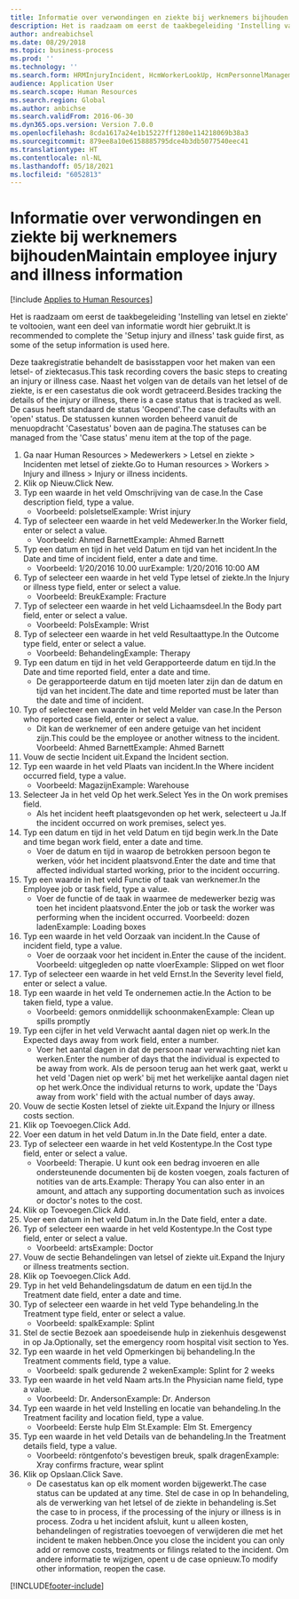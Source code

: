 ```yaml
---
title: Informatie over verwondingen en ziekte bij werknemers bijhouden
description: Het is raadzaam om eerst de taakbegeleiding 'Instelling van letsel en ziekte' te voltooien, want een deel van informatie wordt hier gebruikt.
author: andreabichsel
ms.date: 08/29/2018
ms.topic: business-process
ms.prod: ''
ms.technology: ''
ms.search.form: HRMInjuryIncident, HcmWorkerLookUp, HcmPersonnelManagementWorkspace
audience: Application User
ms.search.scope: Human Resources
ms.search.region: Global
ms.author: anbichse
ms.search.validFrom: 2016-06-30
ms.dyn365.ops.version: Version 7.0.0
ms.openlocfilehash: 8cda1617a24e1b15227ff1280e114218069b38a3
ms.sourcegitcommit: 879ee8a10e6158885795dce4b3db5077540eec41
ms.translationtype: HT
ms.contentlocale: nl-NL
ms.lasthandoff: 05/18/2021
ms.locfileid: "6052813"
---
```

# <a name="maintain-employee-injury-and-illness-information"></a><span data-ttu-id="d7978-103">Informatie over verwondingen en ziekte bij werknemers bijhouden</span><span class="sxs-lookup"><span data-stu-id="d7978-103">Maintain employee injury and illness information</span></span>

[!include [Applies to Human Resources](../includes/applies-to-hr.md)]



<span data-ttu-id="d7978-104">Het is raadzaam om eerst de taakbegeleiding 'Instelling van letsel en ziekte' te voltooien, want een deel van informatie wordt hier gebruikt.</span><span class="sxs-lookup"><span data-stu-id="d7978-104">It is recommended to complete the 'Setup injury and illness' task guide first, as some of the setup information is used here.</span></span> 



<span data-ttu-id="d7978-105">Deze taakregistratie behandelt de basisstappen voor het maken van een letsel- of ziektecasus.</span><span class="sxs-lookup"><span data-stu-id="d7978-105">This task recording covers the basic steps to creating an injury or illness case.</span></span> <span data-ttu-id="d7978-106">Naast het volgen van de details van het letsel of de ziekte, is er een casestatus die ook wordt getraceerd.</span><span class="sxs-lookup"><span data-stu-id="d7978-106">Besides tracking the details of the injury or illness, there is a case status that is tracked as well.</span></span>  <span data-ttu-id="d7978-107">De casus heeft standaard de status 'Geopend'.</span><span class="sxs-lookup"><span data-stu-id="d7978-107">The case defaults with an 'open' status.</span></span>  <span data-ttu-id="d7978-108">De statussen kunnen worden beheerd vanuit de menuopdracht 'Casestatus' boven aan de pagina.</span><span class="sxs-lookup"><span data-stu-id="d7978-108">The statuses can be managed from the 'Case status' menu item at the top of the page.</span></span>

1. <span data-ttu-id="d7978-109">Ga naar Human Resources > Medewerkers > Letsel en ziekte > Incidenten met letsel of ziekte.</span><span class="sxs-lookup"><span data-stu-id="d7978-109">Go to Human resources > Workers > Injury and illness > Injury or illness incidents.</span></span>
2. <span data-ttu-id="d7978-110">Klik op Nieuw.</span><span class="sxs-lookup"><span data-stu-id="d7978-110">Click New.</span></span>
3. <span data-ttu-id="d7978-111">Typ een waarde in het veld Omschrijving van de case.</span><span class="sxs-lookup"><span data-stu-id="d7978-111">In the Case description field, type a value.</span></span>
    * <span data-ttu-id="d7978-112">Voorbeeld: polsletsel</span><span class="sxs-lookup"><span data-stu-id="d7978-112">Example:  Wrist injury</span></span>  
4. <span data-ttu-id="d7978-113">Typ of selecteer een waarde in het veld Medewerker.</span><span class="sxs-lookup"><span data-stu-id="d7978-113">In the Worker field, enter or select a value.</span></span>
    * <span data-ttu-id="d7978-114">Voorbeeld: Ahmed Barnett</span><span class="sxs-lookup"><span data-stu-id="d7978-114">Example: Ahmed Barnett</span></span>  
5. <span data-ttu-id="d7978-115">Typ een datum en tijd in het veld Datum en tijd van het incident.</span><span class="sxs-lookup"><span data-stu-id="d7978-115">In the Date and time of incident field, enter a date and time.</span></span>
    * <span data-ttu-id="d7978-116">Voorbeeld: 1/20/2016 10.00 uur</span><span class="sxs-lookup"><span data-stu-id="d7978-116">Example:  1/20/2016 10:00 AM</span></span>  
6. <span data-ttu-id="d7978-117">Typ of selecteer een waarde in het veld Type letsel of ziekte.</span><span class="sxs-lookup"><span data-stu-id="d7978-117">In the Injury or illness type field, enter or select a value.</span></span>
    * <span data-ttu-id="d7978-118">Voorbeeld: Breuk</span><span class="sxs-lookup"><span data-stu-id="d7978-118">Example:  Fracture</span></span>  
7. <span data-ttu-id="d7978-119">Typ of selecteer een waarde in het veld Lichaamsdeel.</span><span class="sxs-lookup"><span data-stu-id="d7978-119">In the Body part field, enter or select a value.</span></span>
    * <span data-ttu-id="d7978-120">Voorbeeld: Pols</span><span class="sxs-lookup"><span data-stu-id="d7978-120">Example:  Wrist</span></span>  
8. <span data-ttu-id="d7978-121">Typ of selecteer een waarde in het veld Resultaattype.</span><span class="sxs-lookup"><span data-stu-id="d7978-121">In the Outcome type field, enter or select a value.</span></span>
    * <span data-ttu-id="d7978-122">Voorbeeld: Behandeling</span><span class="sxs-lookup"><span data-stu-id="d7978-122">Example:  Therapy</span></span>  
9. <span data-ttu-id="d7978-123">Typ een datum en tijd in het veld Gerapporteerde datum en tijd.</span><span class="sxs-lookup"><span data-stu-id="d7978-123">In the Date and time reported field, enter a date and time.</span></span>
    * <span data-ttu-id="d7978-124">De gerapporteerde datum en tijd moeten later zijn dan de datum en tijd van het incident.</span><span class="sxs-lookup"><span data-stu-id="d7978-124">The date and time reported must be later than the date and time of incident.</span></span>  
10. <span data-ttu-id="d7978-125">Typ of selecteer een waarde in het veld Melder van case.</span><span class="sxs-lookup"><span data-stu-id="d7978-125">In the Person who reported case field, enter or select a value.</span></span>
    * <span data-ttu-id="d7978-126">Dit kan de werknemer of een andere getuige van het incident zijn.</span><span class="sxs-lookup"><span data-stu-id="d7978-126">This could be the employee or another witness to the incident.</span></span>  <span data-ttu-id="d7978-127">Voorbeeld: Ahmed Barnett</span><span class="sxs-lookup"><span data-stu-id="d7978-127">Example: Ahmed Barnett</span></span>  
11. <span data-ttu-id="d7978-128">Vouw de sectie Incident uit.</span><span class="sxs-lookup"><span data-stu-id="d7978-128">Expand the Incident section.</span></span>
12. <span data-ttu-id="d7978-129">Typ een waarde in het veld Plaats van incident.</span><span class="sxs-lookup"><span data-stu-id="d7978-129">In the Where incident occurred field, type a value.</span></span>
    * <span data-ttu-id="d7978-130">Voorbeeld: Magazijn</span><span class="sxs-lookup"><span data-stu-id="d7978-130">Example:  Warehouse</span></span>  
13. <span data-ttu-id="d7978-131">Selecteer Ja in het veld Op het werk.</span><span class="sxs-lookup"><span data-stu-id="d7978-131">Select Yes in the On work premises field.</span></span>
    * <span data-ttu-id="d7978-132">Als het incident heeft plaatsgevonden op het werk, selecteert u Ja.</span><span class="sxs-lookup"><span data-stu-id="d7978-132">If the incident occurred on work premises, select yes.</span></span>  
14. <span data-ttu-id="d7978-133">Typ een datum en tijd in het veld Datum en tijd begin werk.</span><span class="sxs-lookup"><span data-stu-id="d7978-133">In the Date and time began work field, enter a date and time.</span></span>
    * <span data-ttu-id="d7978-134">Voer de datum en tijd in waarop de betrokken persoon begon te werken, vóór het incident plaatsvond.</span><span class="sxs-lookup"><span data-stu-id="d7978-134">Enter the date and time that affected individual started working, prior to the incident occurring.</span></span>  
15. <span data-ttu-id="d7978-135">Typ een waarde in het veld Functie of taak van werknemer.</span><span class="sxs-lookup"><span data-stu-id="d7978-135">In the Employee job or task field, type a value.</span></span>
    * <span data-ttu-id="d7978-136">Voer de functie of de taak in waarmee de medewerker bezig was toen het incident plaatsvond.</span><span class="sxs-lookup"><span data-stu-id="d7978-136">Enter the job or task the worker was performing when the incident occurred.</span></span>  <span data-ttu-id="d7978-137">Voorbeeld: dozen laden</span><span class="sxs-lookup"><span data-stu-id="d7978-137">Example:  Loading boxes</span></span>  
16. <span data-ttu-id="d7978-138">Typ een waarde in het veld Oorzaak van incident.</span><span class="sxs-lookup"><span data-stu-id="d7978-138">In the Cause of incident field, type a value.</span></span>
    * <span data-ttu-id="d7978-139">Voer de oorzaak voor het incident in.</span><span class="sxs-lookup"><span data-stu-id="d7978-139">Enter the cause of the incident.</span></span>  <span data-ttu-id="d7978-140">Voorbeeld: uitgegleden op natte vloer</span><span class="sxs-lookup"><span data-stu-id="d7978-140">Example:  Slipped on wet floor</span></span>  
17. <span data-ttu-id="d7978-141">Typ of selecteer een waarde in het veld Ernst.</span><span class="sxs-lookup"><span data-stu-id="d7978-141">In the Severity level field, enter or select a value.</span></span>
18. <span data-ttu-id="d7978-142">Typ een waarde in het veld Te ondernemen actie.</span><span class="sxs-lookup"><span data-stu-id="d7978-142">In the Action to be taken field, type a value.</span></span>
    * <span data-ttu-id="d7978-143">Voorbeeld: gemors onmiddellijk schoonmaken</span><span class="sxs-lookup"><span data-stu-id="d7978-143">Example:  Clean up spills promptly</span></span>  
19. <span data-ttu-id="d7978-144">Typ een cijfer in het veld Verwacht aantal dagen niet op werk.</span><span class="sxs-lookup"><span data-stu-id="d7978-144">In the Expected days away from work field, enter a number.</span></span>
    * <span data-ttu-id="d7978-145">Voer het aantal dagen in dat de persoon naar verwachting niet kan werken.</span><span class="sxs-lookup"><span data-stu-id="d7978-145">Enter the number of days that the individual is expected to be away from work.</span></span>  <span data-ttu-id="d7978-146">Als de persoon terug aan het werk gaat, werkt u het veld 'Dagen niet op werk' bij met het werkelijke aantal dagen niet op het werk.</span><span class="sxs-lookup"><span data-stu-id="d7978-146">Once the individual returns to work, update the 'Days away from work' field with the actual number of days away.</span></span>  
20. <span data-ttu-id="d7978-147">Vouw de sectie Kosten letsel of ziekte uit.</span><span class="sxs-lookup"><span data-stu-id="d7978-147">Expand the Injury or illness costs section.</span></span>
21. <span data-ttu-id="d7978-148">Klik op Toevoegen.</span><span class="sxs-lookup"><span data-stu-id="d7978-148">Click Add.</span></span>
22. <span data-ttu-id="d7978-149">Voer een datum in het veld Datum in.</span><span class="sxs-lookup"><span data-stu-id="d7978-149">In the Date field, enter a date.</span></span>
23. <span data-ttu-id="d7978-150">Typ of selecteer een waarde in het veld Kostentype.</span><span class="sxs-lookup"><span data-stu-id="d7978-150">In the Cost type field, enter or select a value.</span></span>
    * <span data-ttu-id="d7978-151">Voorbeeld: Therapie. U kunt ook een bedrag invoeren en alle ondersteunende documenten bij de kosten voegen, zoals facturen of notities van de arts.</span><span class="sxs-lookup"><span data-stu-id="d7978-151">Example:  Therapy    You can also enter in an amount, and attach any supporting documentation such as invoices or doctor's notes to the cost.</span></span>  
24. <span data-ttu-id="d7978-152">Klik op Toevoegen.</span><span class="sxs-lookup"><span data-stu-id="d7978-152">Click Add.</span></span>
25. <span data-ttu-id="d7978-153">Voer een datum in het veld Datum in.</span><span class="sxs-lookup"><span data-stu-id="d7978-153">In the Date field, enter a date.</span></span>
26. <span data-ttu-id="d7978-154">Typ of selecteer een waarde in het veld Kostentype.</span><span class="sxs-lookup"><span data-stu-id="d7978-154">In the Cost type field, enter or select a value.</span></span>
    * <span data-ttu-id="d7978-155">Voorbeeld: arts</span><span class="sxs-lookup"><span data-stu-id="d7978-155">Example: Doctor</span></span>  
27. <span data-ttu-id="d7978-156">Vouw de sectie Behandelingen van letsel of ziekte uit.</span><span class="sxs-lookup"><span data-stu-id="d7978-156">Expand the Injury or illness treatments section.</span></span>
28. <span data-ttu-id="d7978-157">Klik op Toevoegen.</span><span class="sxs-lookup"><span data-stu-id="d7978-157">Click Add.</span></span>
29. <span data-ttu-id="d7978-158">Typ in het veld Behandelingsdatum de datum en een tijd.</span><span class="sxs-lookup"><span data-stu-id="d7978-158">In the Treatment date field, enter a date and time.</span></span>
30. <span data-ttu-id="d7978-159">Typ of selecteer een waarde in het veld Type behandeling.</span><span class="sxs-lookup"><span data-stu-id="d7978-159">In the Treatment type field, enter or select a value.</span></span>
    * <span data-ttu-id="d7978-160">Voorbeeld: spalk</span><span class="sxs-lookup"><span data-stu-id="d7978-160">Example:  Splint</span></span>  
31. <span data-ttu-id="d7978-161">Stel de sectie Bezoek aan spoedeisende hulp in ziekenhuis desgewenst in op Ja.</span><span class="sxs-lookup"><span data-stu-id="d7978-161">Optionally, set the emergency room hospital visit section to Yes.</span></span>
32. <span data-ttu-id="d7978-162">Typ een waarde in het veld Opmerkingen bij behandeling.</span><span class="sxs-lookup"><span data-stu-id="d7978-162">In the Treatment comments field, type a value.</span></span>
    * <span data-ttu-id="d7978-163">Voorbeeld: spalk gedurende 2 weken</span><span class="sxs-lookup"><span data-stu-id="d7978-163">Example:  Splint for 2 weeks</span></span>  
33. <span data-ttu-id="d7978-164">Typ een waarde in het veld Naam arts.</span><span class="sxs-lookup"><span data-stu-id="d7978-164">In the Physician name field, type a value.</span></span>
    * <span data-ttu-id="d7978-165">Voorbeeld: Dr. Anderson</span><span class="sxs-lookup"><span data-stu-id="d7978-165">Example:  Dr. Anderson</span></span>  
34. <span data-ttu-id="d7978-166">Typ een waarde in het veld Instelling en locatie van behandeling.</span><span class="sxs-lookup"><span data-stu-id="d7978-166">In the Treatment facility and location field, type a value.</span></span>
    * <span data-ttu-id="d7978-167">Voorbeeld: Eerste hulp Elm St.</span><span class="sxs-lookup"><span data-stu-id="d7978-167">Example:  Elm St. Emergency</span></span>  
35. <span data-ttu-id="d7978-168">Typ een waarde in het veld Details van de behandeling.</span><span class="sxs-lookup"><span data-stu-id="d7978-168">In the Treatment details field, type a value.</span></span>
    * <span data-ttu-id="d7978-169">Voorbeeld: röntgenfoto's bevestigen breuk, spalk dragen</span><span class="sxs-lookup"><span data-stu-id="d7978-169">Example:  Xray confirms fracture, wear splint</span></span>  
36. <span data-ttu-id="d7978-170">Klik op Opslaan.</span><span class="sxs-lookup"><span data-stu-id="d7978-170">Click Save.</span></span>
    * <span data-ttu-id="d7978-171">De casestatus kan op elk moment worden bijgewerkt.</span><span class="sxs-lookup"><span data-stu-id="d7978-171">The case status can be updated at any time.</span></span>  <span data-ttu-id="d7978-172">Stel de case in op In behandeling, als de verwerking van het letsel of de ziekte in behandeling is.</span><span class="sxs-lookup"><span data-stu-id="d7978-172">Set the case to in process, if the processing of the injury or illness is in process.</span></span>  <span data-ttu-id="d7978-173">Zodra u het incident afsluit, kunt u alleen kosten, behandelingen of registraties toevoegen of verwijderen die met het incident te maken hebben.</span><span class="sxs-lookup"><span data-stu-id="d7978-173">Once you close the incident you can only add or remove costs, treatments or filings related to the incident.</span></span>  <span data-ttu-id="d7978-174">Om andere informatie te wijzigen, opent u de case opnieuw.</span><span class="sxs-lookup"><span data-stu-id="d7978-174">To modify other information, reopen the case.</span></span>  



[!INCLUDE[footer-include](../includes/footer-banner.md)]